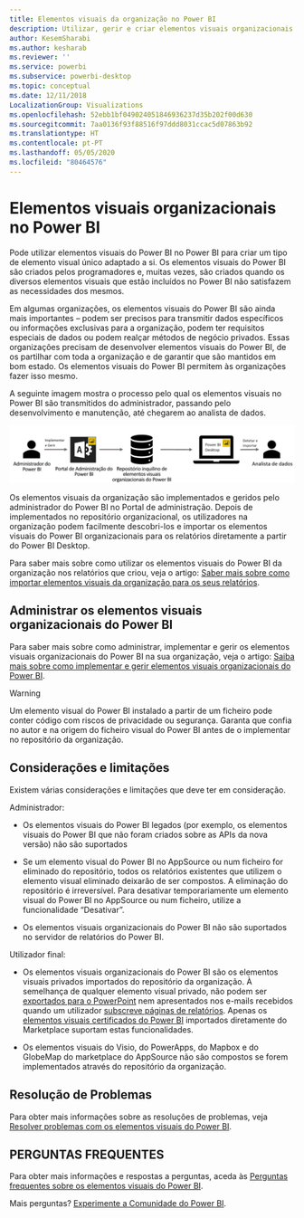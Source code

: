 ```yaml
---
title: Elementos visuais da organização no Power BI
description: Utilizar, gerir e criar elementos visuais organizacionais no Power BI
author: KesemSharabi
ms.author: kesharab
ms.reviewer: ''
ms.service: powerbi
ms.subservice: powerbi-desktop
ms.topic: conceptual
ms.date: 12/11/2018
LocalizationGroup: Visualizations
ms.openlocfilehash: 52ebb1bf049024051846936237d35b202f00d630
ms.sourcegitcommit: 7aa0136f93f88516f97ddd8031ccac5d07863b92
ms.translationtype: HT
ms.contentlocale: pt-PT
ms.lasthandoff: 05/05/2020
ms.locfileid: "80464576"
---
```

# <a name="organizational-visuals-in-power-bi"></a>Elementos visuais organizacionais no Power BI

Pode utilizar elementos visuais do Power BI no Power BI para criar um tipo de elemento visual único adaptado a si. Os elementos visuais do Power BI são criados pelos programadores e, muitas vezes, são criados quando os diversos elementos visuais que estão incluídos no Power BI não satisfazem as necessidades dos mesmos.

Em algumas organizações, os elementos visuais do Power BI são ainda mais importantes – podem ser precisos para transmitir dados específicos ou informações exclusivas para a organização, podem ter requisitos especiais de dados ou podem realçar métodos de negócio privados. Essas organizações precisam de desenvolver elementos visuais do Power BI, de os partilhar com toda a organização e de garantir que são mantidos em bom estado. Os elementos visuais do Power BI permitem às organizações fazer isso mesmo.

A seguinte imagem mostra o processo pelo qual os elementos visuais no Power BI são transmitidos do administrador, passando pelo desenvolvimento e manutenção, até chegarem ao analista de dados.

![Imagem dos elementos visuais personalizados](media/power-bi-custom-visuals-organizational/custom-visual-org-01.jpg)

Os elementos visuais da organização são implementados e geridos pelo administrador do Power BI no Portal de administração. Depois de implementados no repositório organizacional, os utilizadores na organização podem facilmente descobri-los e importar os elementos visuais do Power BI organizacionais para os relatórios diretamente a partir do Power BI Desktop.

Para saber mais sobre como utilizar os elementos visuais do Power BI da organização nos relatórios que criou, veja o artigo: [Saber mais sobre como importar elementos visuais da organização para os seus relatórios](power-bi-custom-visuals.md).

## <a name="administer-organizational-power-bi-visuals"></a>Administrar os elementos visuais organizacionais do Power BI

Para saber mais sobre como administrar, implementar e gerir os elementos visuais organizacionais do Power BI na sua organização, veja o artigo: [Saiba mais sobre como implementar e gerir elementos visuais organizacionais do Power BI](https://go.microsoft.com/fwlink/?linkid=866790).

> [!WARNING]
> Um elemento visual do Power BI instalado a partir de um ficheiro pode conter código com riscos de privacidade ou segurança. Garanta que confia no autor e na origem do ficheiro visual do Power BI antes de o implementar no repositório da organização.

## <a name="considerations-and-limitations"></a>Considerações e limitações

Existem várias considerações e limitações que deve ter em consideração.

Administrador:

* Os elementos visuais do Power BI legados (por exemplo, os elementos visuais do Power BI que não foram criados sobre as APIs da nova versão) não são suportados

* Se um elemento visual do Power BI no AppSource ou num ficheiro for eliminado do repositório, todos os relatórios existentes que utilizem o elemento visual eliminado deixarão de ser compostos. A eliminação do repositório é irreversível. Para desativar temporariamente um elemento visual do Power BI no AppSource ou num ficheiro, utilize a funcionalidade “Desativar”.

* Os elementos visuais organizacionais do Power BI não são suportados no servidor de relatórios do Power BI.

Utilizador final:

* Os elementos visuais organizacionais do Power BI são os elementos visuais privados importados do repositório da organização. À semelhança de qualquer elemento visual privado, não podem ser [exportados para o PowerPoint](https://docs.microsoft.com/power-bi/consumer/end-user-powerpoint) nem apresentados nos e-mails recebidos quando um utilizador [subscreve páginas de relatórios](https://docs.microsoft.com/power-bi/consumer/end-user-subscribe). Apenas os [elementos visuais certificados do Power BI](power-bi-custom-visuals-certified.md) importados diretamente do Marketplace suportam estas funcionalidades.

* Os elementos visuais do Visio, do PowerApps, do Mapbox e do GlobeMap do marketplace do AppSource não são compostos se forem implementados através do repositório da organização.

## <a name="troubleshoot"></a>Resolução de Problemas

Para obter mais informações sobre as resoluções de problemas, veja [Resolver problemas com os elementos visuais do Power BI](power-bi-custom-visuals-troubleshoot.md).

## <a name="faq"></a>PERGUNTAS FREQUENTES

Para obter mais informações e respostas a perguntas, aceda às [Perguntas frequentes sobre os elementos visuais do Power BI](power-bi-custom-visuals-faq.md#organizational-power-bi-visuals).

Mais perguntas? [Experimente a Comunidade do Power BI](https://community.powerbi.com/).
